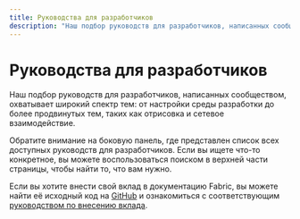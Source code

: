 ```yaml
---
title: Руководства для разработчиков
description: "Наш подбор руководств для разработчиков, написанных сообществом, охватывает широкий спектр тем: от настройки среды разработки до более продвинутых тем, таких как отрисовка и сетевое взаимодействие."
---
```


# Руководства для разработчиков

Наш подбор руководств для разработчиков, написанных сообществом, охватывает широкий спектр тем: от настройки среды разработки до более продвинутых тем, таких как отрисовка и сетевое взаимодействие.

Обратите внимание на боковую панель, где представлен список всех доступных руководств для разработчиков. Если вы ищете что-то конкретное, вы можете воспользоваться поиском в верхней части страницы, чтобы найти то, что вам нужно.

Если вы хотите внести свой вклад в документацию Fabric, вы можете найти её исходный код на [GitHub](https://github.com/FabricMC/fabric-docs) и ознакомиться с соответствующим [руководством по внесению вклада](/ru_ru/contributing).
